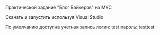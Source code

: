 Практической задание "Блог Байкеров" на MVC

Скачать и запустить используя Visual Studio

По умолчанию доступна учетная запись
логин: test
пароль: testtest

